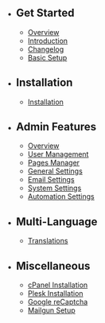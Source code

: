 - ## Get Started
    - [Overview](/{{version}}/overview)
    - [Introduction](/{{version}}/introduction)
    - [Changelog](/{{version}}/changelog)
    - [Basic Setup](/{{version}}/basic-setup)
- ## Installation
    - [Installation](/{{version}}/installation)
- ## Admin Features
    - [Overview](/{{version}}/admin/overview)
    - [User Management](/{{version}}/admin/user-management)
    - [Pages Manager](/{{version}}/admin/pages-manager)
    - [General Settings](/{{version}}/admin/general-settings)
    - [Email Settings](/{{version}}/admin/email-settings)
    - [System Settings](/{{version}}/admin/system-settings)
    - [Automation Settings](/{{version}}/admin/automation-settings)
- ## Multi-Language
    - [Translations](/{{version}}/translations)
- ## Miscellaneous
    - [cPanel Installation](/{{version}}/misc/cpanel)
    - [Plesk Installation](/{{version}}/misc/plesk)
    - [Google reCaptcha](/{{version}}/misc/recaptcha)
    - [Mailgun Setup](/{{version}}/misc/mailgun)